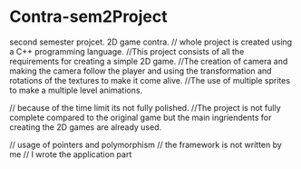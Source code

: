 # Contra-sem2Project
second semester projcet. 2D game contra.
// whole project is created using a C++ programming language.
//This project consists of all the requirements for creating a simple 2D game.
//The creation of camera and making the camera follow the player and using the transformation and rotations of the textures to make it come alive. 
//The use of multiple sprites to make a multiple level animations.

// because of the time limit its not fully polished.
//The project is not fully complete compared to the original game but the main ingriendents for creating the 2D games are already used. 

// usage of pointers and polymorphism 
// the framework is not written by me
// I wrote the application part
